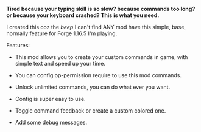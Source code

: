 **Tired because your typing skill is so slow? because commands too long? or because your keyboard crashed? This is what you need.**


I created this coz the *beep* I can't find ANY mod have this simple, base, normally feature for Forge 1.16.5 I'm playing.


Features:

- This mod allows you to create your custom commands in game, with simple text and speed up your time.

- You can config op-permission require to use this mod commands. 

- Unlock unlimited commands, you can do what ever you want.

- Config is super easy to use.

- Toggle command feedback or create a custom colored one.

- Add some debug messages.
